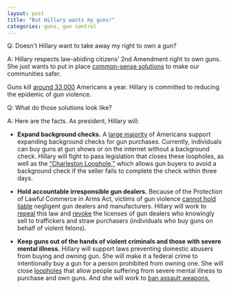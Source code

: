 ```yaml
---
layout: post
title: "But Hillary wants my guns!"
categories: guns, gun control
---
```


Q: Doesn't Hillary want to take away my right to own a gun?


A: Hillary respects law-abiding citizens’ 2nd Amendment right to own guns. She just wants to put in place [common-sense solutions](https://www.hillaryclinton.com/issues/gun-violence-prevention/) to make our communities safer. 

Guns kill [around 33,000](https://en.wikipedia.org/wiki/Gun_violence_in_the_United_States) Americans a year. Hillary is committed to reducing the epidemic of gun violence. 

Q: What do those solutions look like?

A: Here are the facts. As president, Hillary will:

+ __Expand background checks.__ A [large majority](http://fivethirtyeight.com/features/most-americans-agree-with-obama-that-more-gun-buyers-should-get-background-checks/) of Americans support expanding background checks for gun purchases. Currently, individuals can buy guns at gun shows or on the internet without a background check. Hillary will fight to pass legislation that closes these loopholes, as well as the [“Charleston Loophole,”](https://www.thetrace.org/2016/06/one-year-later-and-the-loophole-that-let-the-charleston-shooter-buy-his-gun-remains-wide-open/) which allows gun buyers to avoid a background check if the seller fails to complete the check within three days. 

+ __Hold accountable irresponsible gun dealers.__ Because of the Protection of Lawful Commerce in Arms Act, victims of gun violence [cannot hold liable](https://en.wikipedia.org/wiki/Protection_of_Lawful_Commerce_in_Arms_Act) negligent gun dealers and manufacturers. Hillary will work to [repeal](http://www.courant.com/politics/capitol-watch/hc-hillary-clinton-sandy-hook-guns-story.html) this law and [revoke](http://www.nbcnews.com/meet-the-press/hillary-clinton-unveil-plan-major-new-gun-restrictions-n438361) the licenses of gun dealers who knowingly sell to traffickers and straw purchasers (individuals who buy guns on behalf of violent felons).  

+ __Keep guns out of the hands of violent criminals and those with severe mental illness.__ Hillary will support laws preventing domestic abusers from buying and owning gun. She will make it a federal crime to intentionally buy a gun for a person prohibited from owning one. She will close [loopholes](http://www.nytimes.com/interactive/2016/01/06/us/how-people-with-mental-illness-are-able-to-obtain-guns.html?_r=0) that allow people suffering from severe mental illness to purchase and own guns. And she will work to [ban assault weapons.](https://www.washingtonpost.com/news/post-politics/wp/2016/06/13/clinton-calls-for-a-new-assault-weapons-ban-12-years-after-the-last-one-expired/)



